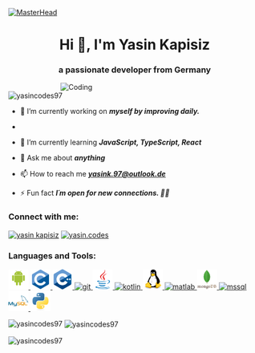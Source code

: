 [![MasterHead](https://miro.medium.com/v2/resize:fit:900/1***b29pJKZqp6Jxb3rd9QlJiw.png)](https://github.com/yasincodes97)

<h1 align="center">Hi 👋, I'm Yasin Kapisiz</h1>
<h3 align="center">a passionate developer from Germany</h3>
<img align="right" alt="Coding" width="400" src="https://miro.medium.com/v2/resize:fit:1360/1***zVnWJtyGOX_kUIDm6ccCfQ.gif">

<p align="left"> <img src="https://komarev.com/ghpvc/?username=yasincodes97&label=Profile%20views&color=0e75b6&style=flat" alt="yasincodes97" /> </p>

- 🔭 I’m currently working on ***myself by improving daily.***
- 
- 🌱 I’m currently learning ***JavaScript, TypeScript, React***

- 💬 Ask me about ***anything***

- 📫 How to reach me ***yasink.97@outlook.de***

- ⚡ Fun fact ***I´m open for new connections. ✌🏻***

<h3 align="left">Connect with me:</h3>
<p align="left">
<a href="https://www.linkedin.com/in/yasin-kapisiz-a9b75726a/" target="blank"><img align="center" src="https://raw.githubusercontent.com/rahuldkjain/github-profile-readme-generator/master/src/images/icons/Social/linked-in-alt.svg" alt="yasin kapisiz" height="30" width="40" /></a>
<a href="https://instagram.com/yasin.codes" target="blank"><img align="center" src="https://raw.githubusercontent.com/rahuldkjain/github-profile-readme-generator/master/src/images/icons/Social/instagram.svg" alt="yasin.codes" height="30" width="40" /></a>
</p>

<h3 align="left">Languages and Tools:</h3>
<p align="left"> <a href="https://developer.android.com" target="_blank" rel="noreferrer"> <img src="https://raw.githubusercontent.com/devicons/devicon/master/icons/android/android-original-wordmark.svg" alt="android" width="40" height="40"/> </a> <a href="https://www.cprogramming.com/" target="_blank" rel="noreferrer"> <img src="https://raw.githubusercontent.com/devicons/devicon/master/icons/c/c-original.svg" alt="c" width="40" height="40"/> </a> <a href="https://www.w3schools.com/cpp/" target="_blank" rel="noreferrer"> <img src="https://raw.githubusercontent.com/devicons/devicon/master/icons/cplusplus/cplusplus-original.svg" alt="cplusplus" width="40" height="40"/> </a> <a href="https://git-scm.com/" target="_blank" rel="noreferrer"> <img src="https://www.vectorlogo.zone/logos/git-scm/git-scm-icon.svg" alt="git" width="40" height="40"/> </a> <a href="https://www.java.com" target="_blank" rel="noreferrer"> <img src="https://raw.githubusercontent.com/devicons/devicon/master/icons/java/java-original.svg" alt="java" width="40" height="40"/> </a> <a href="https://kotlinlang.org" target="_blank" rel="noreferrer"> <img src="https://www.vectorlogo.zone/logos/kotlinlang/kotlinlang-icon.svg" alt="kotlin" width="40" height="40"/> </a> <a href="https://www.linux.org/" target="_blank" rel="noreferrer"> <img src="https://raw.githubusercontent.com/devicons/devicon/master/icons/linux/linux-original.svg" alt="linux" width="40" height="40"/> </a> <a href="https://www.mathworks.com/" target="_blank" rel="noreferrer"> <img src="https://upload.wikimedia.org/wikipedia/commons/2/21/Matlab_Logo.png" alt="matlab" width="40" height="40"/> </a> <a href="https://www.mongodb.com/" target="_blank" rel="noreferrer"> <img src="https://raw.githubusercontent.com/devicons/devicon/master/icons/mongodb/mongodb-original-wordmark.svg" alt="mongodb" width="40" height="40"/> </a> <a href="https://www.microsoft.com/en-us/sql-server" target="_blank" rel="noreferrer"> <img src="https://www.svgrepo.com/show/303229/microsoft-sql-server-logo.svg" alt="mssql" width="40" height="40"/> </a> <a href="https://www.mysql.com/" target="_blank" rel="noreferrer"> <img src="https://raw.githubusercontent.com/devicons/devicon/master/icons/mysql/mysql-original-wordmark.svg" alt="mysql" width="40" height="40"/> </a> <a href="https://www.python.org" target="_blank" rel="noreferrer"> <img src="https://raw.githubusercontent.com/devicons/devicon/master/icons/python/python-original.svg" alt="python" width="40" height="40"/> </a> </p>

<p><img align="left" src="https://github-readme-stats.vercel.app/api/top-langs?username=yasincodes97&show_icons=true&locale=en&layout=compact" alt="yasincodes97" /></p>

<p>&nbsp;<img align="center" src="https://github-readme-stats.vercel.app/api?username=yasincodes97&show_icons=true&locale=en" alt="yasincodes97" /></p>

<p><img align="center" src="https://github-readme-streak-stats.herokuapp.com/?user=yasincodes97&" alt="yasincodes97" /></p>
